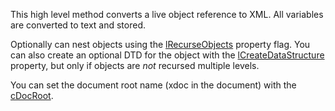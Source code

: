 ﻿This high level method converts a live object reference to XML. All variables are converted to text and stored. 

Optionally can nest objects using the [lRecurseObjects](vfps://Topic/wwxml%3A%3AlRecurseObjects) property flag. You can also create an optional DTD for the object with the [lCreateDataStructure](vfps://Topic/wwxml%3A%3AnCreateDataStructure) property, but only if objects are *not* recursed multiple levels.

You can set the document root name (xdoc in the document) with the [cDocRoot](vfps://Topic/wwXML%3A%3AcDocRoot).